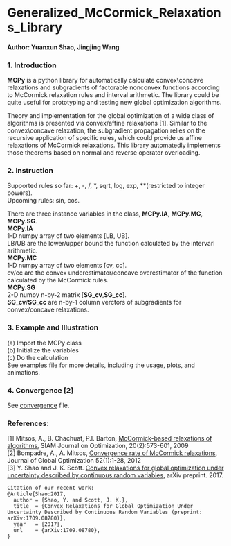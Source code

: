 # Generalized_McCormick_Relaxations_Library
#### Author: Yuanxun Shao, Jingjing Wang

### 1. Introduction
**MCPy** is a python library for automatically calculate convex\concave relaxations and subgradients of factorable nonconvex functions according to McCormick relaxation rules and interval arithmetic. The library could be quite useful for prototyping and testing new global optimization algorithms.

Theory and implementation for the global optimization of a wide class of algorithms is presented via convex/affine relaxations [1]. Similar to the convex\concave relaxation, the subgradient propagation relies on the recursive application of specific rules, which could provide us affine relaxations of McCormick relaxations. This library automatedly implements those theorems based on normal and reverse operator overloading.

### 2. Instruction
Supported rules so far: +, -, /, \*, sqrt, log, exp, \*\*(restricted to integer powers).
<br />
Upcoming rules: sin, cos.

There are three instance variables in the class, **MCPy.IA**, **MCPy.MC**, **MCPy.SG**.
<br />
**MCPy.IA** 
<br />1-D numpy array of two elements [LB, UB]. <br />LB/UB are the lower/upper bound the function calculated by the intervarl arithmetic.
<br />
**MCPy.MC**
<br />1-D numpy array of two elements [cv, cc]. <br />cv/cc are the convex underestimator/concave overestimator of the function calculated by the McCormick rules.
<br />
**MCPy.SG**
<br /> 2-D numpy n-by-2 matrix [**SG_cv**,**SG_cc**]. <br /> **SG_cv**/**SG_cc** are n-by-1 column verctors of subgradients for convex/concave relaxations.

### 3. Example and Illustration
(a) Import the MCPy class
<br />
(b) Initialize the variables
<br />
(c) Do the calculation
<br />
See [examples](https://github.com/shaoyuanxun/McCormick_Relaxation_Library_with_Subgradient/blob/master/examples.ipynb) file for more details, including the usage, plots, and animations.

### 4. Convergence [2]
See [convergence](https://github.com/shaoyuanxun/McCormick_Relaxation_Library_with_Subgradient/blob/master/convergence.ipynb) file.

### References:
[1] Mitsos, A., B. Chachuat, P.I. Barton, [McCormick-based relaxations of algorithms](http://epubs.siam.org/doi/abs/10.1137/080717341), SIAM Journal on Optimization, 20(2):573-601, 2009
<br />
[2] Bompadre, A., A. Mitsos, [Convergence rate of McCormick relaxations](https://link.springer.com/article/10.1007%2Fs10898-011-9685-2), Journal of Global Optimization 52(1):1-28, 2012
<br />
[3] Y. Shao and J. K. Scott. [Convex relaxations for global optimization under uncertainty described by continuous random variables](https://arxiv.org/abs/1709.08780), arXiv preprint. 2017.

```
Citation of our recent work:
@Article{Shao:2017,
  author = {Shao, Y. and Scott, J. K.},
  title  = {Convex Relaxations for Global Optimization Under Uncertainty Described by Continuous Random Variables (preprint: arXiv:1709.08780)},
  year   = {2017},
  url    = {arXiv:1709.08780},
}
```

